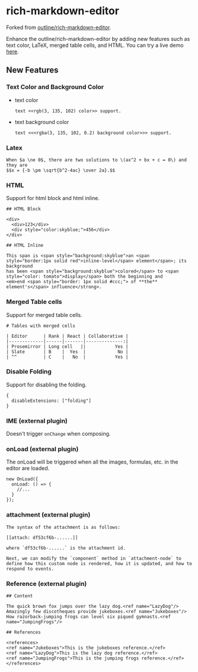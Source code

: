 # rich-markdown-editor

Forked from [outline/rich-markdown-editor](https://github.com/outline/rich-markdown-editor).

Enhance the outline/rich-markdown-editor by adding new features such as text color, LaTeX, merged table cells, and HTML. You can try a live demo [here](https://nxjniexiao.github.io/rich-markdown-editor/).

## New Features

### Text Color and Background Color

- text color
  ```
  text <<rgb(3, 135, 102) color>> support.
  ```
- text background color
  ```
  text <<<rgba(3, 135, 102, 0.2) background color>>> support.
  ```

### Latex

```
When $a \ne 0$, there are two solutions to \(ax^2 + bx + c = 0\) and they are
$$x = {-b \pm \sqrt{b^2-4ac} \over 2a}.$$
```

### HTML

Support for html block and html inline.

```
## HTML Block

<div>
  <div>123</div>
  <div style="color:skyblue;">456</div>
</div>

## HTML Inline

This span is <span style="background:skyblue">an <span style="border:1px solid red">inline-level</span> element</span>; its background
has been <span style="background:skyblue">colored</span> to <span style="color: tomato">display</span> both the beginning and
<em>end <span style="border: 1px solid #ccc;"> of **the** element's</span> influence</strong>.
```

### Merged Table cells

Support for merged table cells.

```
# Tables with merged cells

| Editor      | Rank | React | Collaborative |
|-------------|------|-------|--------------:|
| Prosemirror | Long cell   ||           Yes |
| Slate       | B    |  Yes  |            No |
| ^^          | C    |   No  |           Yes |
```

### Disable Folding

Support for disabling the folding.

```
{
  disableExtensions: ["folding"]
}
```

### IME (external plugin)

Doesn't trigger `onChange` when composing.

### onLoad (external plugin)

The onLoad will be triggered when all the images, formulas, etc. in the editor are loaded.

```
new OnLoad({
  onLoad: () => {
    //...
  }
});
```

### attachment (external plugin)

```
The syntax of the attachment is as follows:

[[attach: df53cf6b-......]]

where `df53cf6b-......` is the attachment id.

Next, we can modify the `component` method in `attachment-node` to define how this custom node is rendered, how it is updated, and how to respond to events.
```

### Reference (external plugin)

```
## Content

The quick brown fox jumps over the lazy dog.<ref name="LazyDog"/>
Amazingly few discotheques provide jukeboxes.<ref name="Jukeboxes"/>
How razorback-jumping frogs can level six piqued gymnasts.<ref name="JumpingFrogs"/>

## References

<references>
<ref name="Jukeboxes">This is the jukeboxes reference.</ref>
<ref name="LazyDog">This is the lazy dog reference.</ref>
<ref name="JumpingFrogs">This is the jumping frogs reference.</ref>
</references>
```
